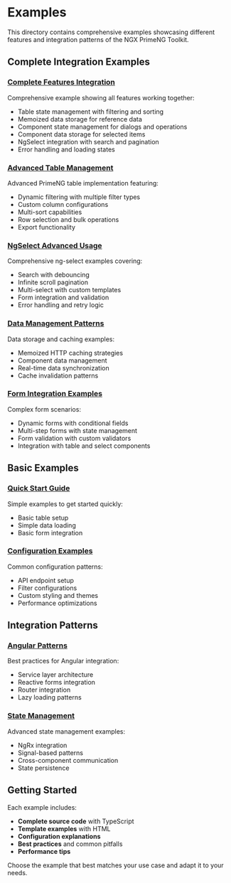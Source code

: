 # Examples

This directory contains comprehensive examples showcasing different features and integration patterns of the NGX PrimeNG Toolkit.

## Complete Integration Examples

### [Complete Features Integration](./complete-integration-example.md)
Comprehensive example showing all features working together:
- Table state management with filtering and sorting
- Memoized data storage for reference data
- Component state management for dialogs and operations
- Component data storage for selected items
- NgSelect integration with search and pagination
- Error handling and loading states

### [Advanced Table Management](./advanced-table-example.md)
Advanced PrimeNG table implementation featuring:
- Dynamic filtering with multiple filter types
- Custom column configurations
- Multi-sort capabilities
- Row selection and bulk operations
- Export functionality

### [NgSelect Advanced Usage](./ng-select-advanced-example.md)
Comprehensive ng-select examples covering:
- Search with debouncing
- Infinite scroll pagination
- Multi-select with custom templates
- Form integration and validation
- Error handling and retry logic

### [Data Management Patterns](./data-management-example.md)
Data storage and caching examples:
- Memoized HTTP caching strategies
- Component data management
- Real-time data synchronization
- Cache invalidation patterns

### [Form Integration Examples](./form-integration-example.md)
Complex form scenarios:
- Dynamic forms with conditional fields
- Multi-step forms with state management
- Form validation with custom validators
- Integration with table and select components

## Basic Examples

### [Quick Start Guide](./quick-start-example.md)
Simple examples to get started quickly:
- Basic table setup
- Simple data loading
- Basic form integration

### [Configuration Examples](./configuration-examples.md)
Common configuration patterns:
- API endpoint setup
- Filter configurations
- Custom styling and themes
- Performance optimizations

## Integration Patterns

### [Angular Patterns](./angular-integration-patterns.md)
Best practices for Angular integration:
- Service layer architecture
- Reactive forms integration
- Router integration
- Lazy loading patterns

### [State Management](./state-management-patterns.md)
Advanced state management examples:
- NgRx integration
- Signal-based patterns
- Cross-component communication
- State persistence

## Getting Started

Each example includes:
- **Complete source code** with TypeScript
- **Template examples** with HTML
- **Configuration explanations**
- **Best practices** and common pitfalls
- **Performance tips**

Choose the example that best matches your use case and adapt it to your needs.
